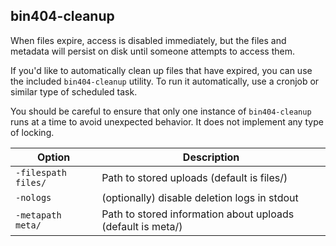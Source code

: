 
bin404-cleanup
-------------------------
When files expire, access is disabled immediately, but the files and metadata
will persist on disk until someone attempts to access them. 

If you'd like to automatically clean up files that have expired, you can use the included `bin404-cleanup` utility. To run it automatically, use a cronjob or similar type
of scheduled task.

You should be careful to ensure that only one instance of `bin404-cleanup` runs at
a time to avoid unexpected behavior. It does not implement any type of locking.


|Option|Description
|------|-----------
| ```-filespath files/``` | Path to stored uploads (default is files/)
| ```-nologs``` | (optionally) disable deletion logs in stdout
| ```-metapath meta/``` | Path to stored information about uploads (default is meta/)

